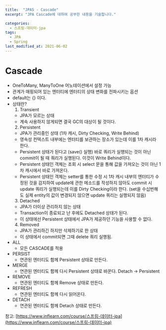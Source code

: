 ```yaml
---
title:  "JPA5 - Cascade"
excerpt: "JPA Cascade에 대하여 공부한 내용을 기술합니다."

categories:
  - 스프링-데이터-jpa
tags:
  - JPA
  - Spring
last_modified_at: 2021-06-02
---
```


# Cascade
  * OneToMany, ManyToOne 어노테이션에서 설정 가능
  * 관계가 매핑되어 있는 엔터티에 엔터티의 상태 변화를 전파시키는 옵션
  * default는 {} 이다.
  * 상태란?
    1. Transient
      - JPA가 모르는 상태
      - 계속 사용하지 않게되면 결국 GC의 대상이 될 것이다.
    2. Persistent
      - JPA가 관리중인 상태 (1차 캐시, Dirty Checking, Write Behind)
      - 영속성 컨텍스트 내부에는 엔터티를 보관하는 장소가 있는데 이를 1차 캐시라 한다.
      - Persistent 상태가 된다고 (save() 실행) 바로 쿼리가 실행되는 것이 아닌 commit이 될 때 쿼리가 실행된다. 이것이 Write Behind이다.
      - Persistent 상태인 객체는 조회 시 select 문을 통해 값을 가져오는 것이 아닌 1차 캐시에서 바로 가져온다.
      - Persistent 상태인 객체는 setter를 통한 수정 시 1차 캐시 내부의 엔터티가 수정된 것을 감지하여 update에 관한 메소드를 작성하지 않아도 commit 시 update 쿼리가 실행되는데 이를 Dirty Checking이라 한다. (set을 수십번해도 실제 entity의 값이 변경되지 않으면 update 쿼리는 실행되지 않음)
    3. Detached
      - JPA가 더이상 관리하지 않는 상태
      - Transaction이 종료되고 난 후에도 Detached 상태가 된다.
      - 이 상태에선 Persistent 상태에서 JPA가 제공하던 기능을 사용할 수 없다.
    4. Removed
      - JPA가 관리하긴 하지만 삭제하기로 한 상태
      - 이 상태에서 commit되면 그때 delete 쿼리 실행됨.
  * ALL
    - 모든 CASCADE를 적용
  * PERSIST
    - 연관된 엔터티도 함께 Persistent 상태로 만든다.
  * MERGE
    - 연관된 엔터티도 함께 다시 Persistent 상태로 바꾼다. Detach -> Persistent
  * REMOVE
    - 연관된 엔터티도 함께 Remove 상태로 만든다.
  * REFRESH
    - 연관된 엔터티도 함께 다시 읽어온다.
  * DETACH
    - 연관된 엔터티도 함께 Detach 상태로 만든다.



  참고: [https://www.inflearn.com/course/스프링-데이터-jpa](https://www.inflearn.com/course/스프링-데이터-jpa)